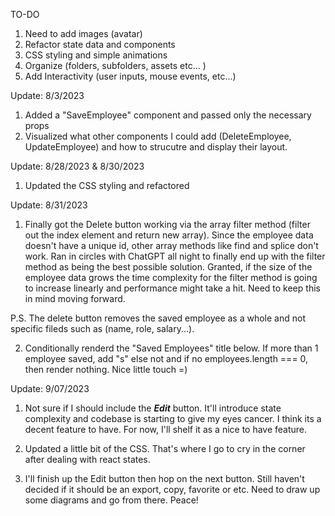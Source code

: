 TO-DO

1. Need to add images (avatar)
2. Refactor state data and components
3. CSS styling and simple animations
4. Organize (folders, subfolders, assets etc... )
5. Add Interactivity (user inputs, mouse events, etc...)

Update: 8/3/2023

1. Added a "SaveEmployee" component and passed only the necessary props
2. Visualized what other components I could add (DeleteEmployee, UpdateEmployee) and how to strucutre and display their layout.

Update: 8/28/2023 & 8/30/2023

1. Updated the CSS styling and refactored

Update: 8/31/2023

1. Finally got the Delete button working via the array filter method (filter out the index element and return new array). Since the employee data doesn't have a unique id, other array methods like find and splice don't work. Ran in circles with ChatGPT all night to finally end up with the filter method as being the best possible solution. Granted, if the size of the employee data grows the time complexity for the filter method is going to increase linearly and performance might take a hit. Need to keep this in mind moving forward.

P.S. The delete button removes the saved employee as a whole and not specific fileds such as (name, role, salary...).

2. Conditionally renderd the "Saved Employees" title below. If more than 1 employee saved, add "s" else not and if no employees.length === 0, then render nothing. Nice little touch =)


Update: 9/07/2023

1. Not sure if I should include the ***Edit*** button. It'll introduce state complexity and codebase is starting to give my eyes cancer. I think its a decent feature to have. For now, I'll shelf it as a nice to have feature.

2. Updated a little bit of the CSS. That's where I go to cry in the corner after dealing with react states.

3. I'll finish up the Edit button then hop on the next button. Still haven't decided if it should be an export, copy, favorite or etc. Need to draw up some diagrams and go from there. Peace!
